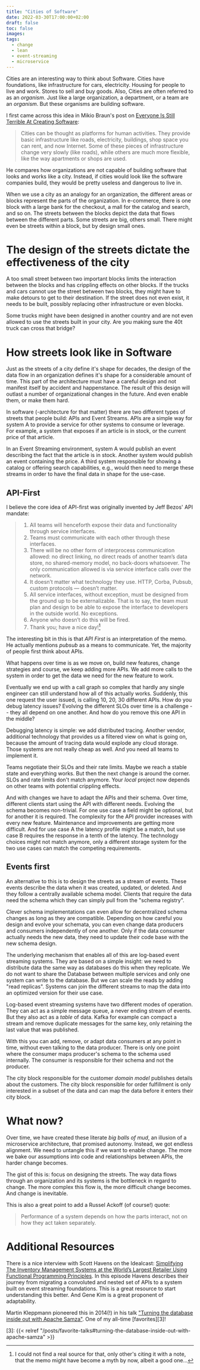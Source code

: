 ```yaml
---
title: "Cities of Software"
date: 2022-03-30T17:00:00+02:00
draft: false
toc: false
images:
tags: 
  - change
  - lean
  - event-streaming
  - microservice
---
```


Cities are an interesting way to think about Software. Cities have foundations,
like infrastructure for cars, electricity. Housing for people to live and work.
Stores to sell and buy goods. Also, Cities are often referred to as an
_organism_. Just like a large organization, a department, or a team are an
_organism_. But these organisms are building software.

I first came across this idea in Mikio Braun's post on [Everyone Is Still
Terrible At Creating Software][0]:

> Cities can be thought as platforms for human activities. They provide basic
> infrastructure like roads, electricity, buildings, shop space you can rent,
> and now Internet. Some of these pieces of infrastructure change very slowly
> (like roads), while others are much more flexible, like the way apartments or
> shops are used.

He compares how organizations are not capable of building software that looks
and works like a city. Instead, if cities would look like the software companies
build, they would be pretty useless and dangerous to live in.

When we use a city as an analogy for an organization, the different areas or
blocks represent the parts of the organization. In e-commerce, there is one
block with a large bank for the checkout, a mall for the catalog and search, and
so on. The streets between the blocks depict the data that flows between the
different parts. Some streets are big, others small. There might even be
streets within a block, but by design small ones.

# The design of the streets dictate the effectiveness of the city

A too small street between two important blocks limits the interaction between
the blocks and has crippling effects on other blocks. If the trucks and cars
cannot use the street between two blocks, they might have to make detours to get
to their destination. If the street does not even exist, it needs to be built,
possibly replacing other infrastructure or even blocks.

Some trucks might have been designed in another country and are not even allowed
to use the streets built in your city. Are you making sure the 40t truck can
cross that bridge?

# How streets look like in Software

Just as the streets of a city define it's shape for decades, the design of the
data flow in an organization defines it's shape for a considerable amount of
time. This part of the architecture must have a careful design and not manifest
itself by accident and happenstance. The result of this design will outlast a
number of organizational changes in the future. And even enable them, or make
them hard.

In software (-architecture for that matter) there are two different types of
streets that people build: APIs and Event Streams. APIs are a simple way for
system A to provide a service for other systems to consume or leverage. For
example, a system that exposes if an article is in stock, or the current price of
that article.

In an Event Streaming environment, system A would publish an event describing
the fact that the article is in stock. Another system would publish an event
containing the price. A third system responsible for showing a catalog or
offering search capabilities, e.g., would then need to merge these streams in
order to have the final data in shape for the use-case.

## API-First

I believe the core idea of API-first was originally invented by Jeff Bezos' API
mandate:

> 1. All teams will henceforth expose their data and functionality through
>    service interfaces.
> 2. Teams must communicate with each other through these interfaces.
> 3. There will be no other form of interprocess communication allowed: no
>    direct linking, no direct reads of another team’s data store, no
>    shared-memory model, no back-doors whatsoever. The only communication
>    allowed is via service interface calls over the network.
> 4. It doesn’t matter what technology they use. HTTP, Corba, Pubsub, custom
>    protocols — doesn’t matter.
> 5. All service interfaces, without exception, must be designed from the ground
>    up to be externalizable. That is to say, the team must plan and design to
>    be able to expose the interface to developers in the outside world. No
>    exceptions.
> 6. Anyone who doesn’t do this will be fired.
> 7. Thank you; have a nice day![^1]

The interesting bit in this is that _API First_ is an interpretation of the
memo. He actually mentions _pubsub_ as a means to communicate. Yet, the majority
of people first think about APIs.

What happens over time is as we move on, build new features, change strategies
and course, we keep adding more APIs. We add more calls to the system in order
to get the data we need for the new feature to work.

Eventually we end up with a call graph so complex that hardly any single
engineer can still understand how all of this actually works. Suddenly, this one
request the user issued, is calling 10, 20, 30 different APIs. How do you debug
latency issues? Evolving the different SLOs over time is a challenge -- they all
depend on one another. And how do you remove this one API in the middle?

Debugging latency is simple: we add distributed tracing. Another vendor,
additional technology that provides us a filtered view on what is going on,
because the amount of tracing data would explode any cloud storage. Those
systems are not really cheap as well. And you need all teams to implement it.

Teams negotiate their SLOs and their rate limits. Maybe we reach a stable state
and everything works. But then the next change is around the corner. SLOs and
rate limits don't match anymore. Your _local_ project now depends on other teams
with potential crippling effects.

And with changes we have to adapt the APIs and their schema. Over time,
different clients start using the API with different needs. Evolving the schema
becomes non-trivial. For one use case a field might be optional, but for another
it is required. The complexity for the API provider increases with every new
feature. Maintenance and improvements are getting more difficult. And for use
case A the latency profile might be a match, but use case B requires the
response in a tenth of the latency. The technology choices might not match
anymore, only a different storage system for the two use cases can match the
competing requirements.

## Events first

An alternative to this is to design the streets as a stream of events. These
events describe the data when it was created, updated, or deleted. And they
follow a centrally available schema model. Clients that require the data need
the schema which they can simply pull from the "schema registry".

Clever schema implementations can even allow for decentralized schema changes as
long as they are compatible.  Depending on how careful you design and evolve
your schemata, you can even change data producers and consumers independently
of one another. Only if the data consumer actually needs the new data, they
need to update their code base with the new schema design.

The underlying mechanism that enables all of this are log-based event streaming
systems. They are based on a simple insight: we need to distribute data the same
way as databases do this when they replicate. We do not want to share the
Database between multiple services and only one system can write to the
database. But we can scale the reads by adding "read replicas". Systems can
join the different streams to map the data into an optimized version for their
use case.

Log-based event streaming systems have two different modes of operation. They
can act as a simple message queue, a never ending stream of events. But they
also act as a _table_ of data. Kafka for example can compact a stream and remove
duplicate messages for the same key, only retaining the last value that was
published.

With this you can add, remove, or adapt data consumers at any point in time,
without even talking to the data producer. There is only one point where the
consumer maps producer's schema to the schema used internally. The consumer is
responsible for their schema and not the producer.

The city block responsible for the customer _domain model_ publishes details
about the customers. The city block responsible for order fulfillment is only
interested in a subset of the data and can map the data before it enters their
city block.

# What now?

Over time, we have created these literate _big balls of mud_, an illusion of a
microservice architecture, that promised autonomy. Instead, we got endless
alignment. We need to untangle this if we want to enable change. The more we
bake our assumptions into code and relationships between APIs, the harder change
becomes.

The gist of this is: focus on designing the streets. The way data flows through
an organization and its systems is the bottleneck in regard to change. The more
complex this flow is, the more difficult change becomes. And change is
inevitable.

This is also a great point to add a Russel Ackoff (of course!) quote:

> Performance of a system depends on how the parts interact, not on how they act
> taken separately.

# Additional Resources

There is a nice interview with Scott Havens on the Idealcast: [Simplifying The
Inventory Management Systems at the World’s Largest Retailer Using Functional
Programming Principles][1]. In this episode Havens describes their journey from
migrating a convoluted and nested set of APIs to a system built on event
streaming foundations. This is a great resource to start understanding this
better. And Gene Kim is a great proponent of adaptability.

Martin Kleppmann pioneered this in 2014(!) in his talk ["Turning the database
inside out with Apache Samza"][2]. One of my all-time [favorites][3]!

[0]: https://mikiobraun.wordpress.com/2021/04/05/creating-software-at-scale/

[^1]: I could not find a real source for that, only other's citing it with a
    note, that the memo might have become a myth by now, albeit a good one...

[1]: https://itrevolution.com/the-idealcast-episode-23

[2]: https://www.youtube.com/watch?v=fU9hR3kiOK0

[3]: {{< relref "/posts/favorite-talks#turning-the-database-inside-out-with-apache-samza" >}}
